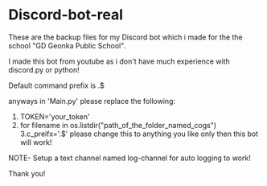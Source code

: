# Discord-bot-real

These are the backup files for my Discord bot which i made for the the school "GD Geonka Public School".

I made this bot from youtube as i don't have much experience with discord.py or python!

Default command prefix is .$

anyways in 'Main.py' please replace the following:
1. TOKEN='your_token'
2. for filename in os.listdir("path_of_the_folder_named_cogs")
3.c_preifx='.$' please change this to anything you like
only then this bot will work!

NOTE-
Setup a text channel named log-channel for auto logging to work!

Thank you!
